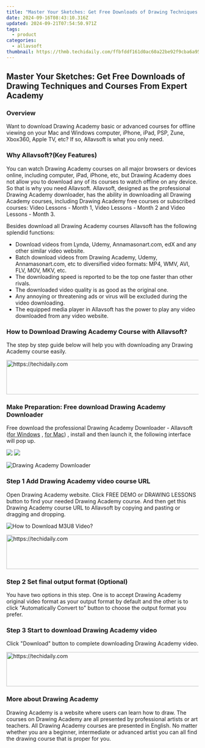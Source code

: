 ```yaml
---
title: "Master Your Sketches: Get Free Downloads of Drawing Techniques and Courses From Expert Academy"
date: 2024-09-16T08:43:10.316Z
updated: 2024-09-21T07:54:50.971Z
tags:
  - product
categories:
  - allavsoft
thumbnail: https://thmb.techidaily.com/ffbfddf161d0ac60a22be92f9cba6a955de35f0f8d89dbf512993c012ef61e6c.jpg
---
```


## Master Your Sketches: Get Free Downloads of Drawing Techniques and Courses From Expert Academy

### Overview

Want to download Drawing Academy basic or advanced courses for offline viewing on your Mac and Windows computer, iPhone, iPad, PSP, Zune, Xbox360, Apple TV, etc? If so, Allavsoft is what you only need.

### Why Allavsoft?(Key Features)

You can watch Drawing Academy courses on all major browsers or devices online, including computer, iPad, iPhone, etc, but Drawing Academy does not allow you to download any of its courses to watch offline on any device. So that is why you need Allavsoft. Allavsoft, designed as the professional Drawing Academy downloader, has the ability in downloading all Drawing Academy courses, including Drawing Academy free courses or subscribed courses: Video Lessons - Month 1, Video Lessons - Month 2 and Video Lessons - Month 3.

Besides download all Drawing Academy courses Allavsoft has the following splendid functions:

* Download videos from Lynda, Udemy, Annamasonart.com, edX and any other similar video website.
* Batch download videos from Drawing Academy, Udemy, Annamasonart.com, etc to diversified video formats: MP4, WMV, AVI, FLV, MOV, MKV, etc.
* The downloading speed is reported to be the top one faster than other rivals.
* The downloaded video quality is as good as the original one.
* Any annoying or threatening ads or virus will be excluded during the video downloading.
* The equipped media player in Allavsoft has the power to play any video downloaded from any video website.

### How to Download Drawing Academy Course with Allavsoft?

The step by step guide below will help you with downloading any Drawing Academy course easily.

<!-- affiliate ads begin -->
<a href="https://appsumo.8odi.net/c/5597632/2068412/7443" target="_top" id="2068412">
  <img src="//a.impactradius-go.com/display-ad/7443-2068412" border="0" alt="https://techidaily.com" width="728" height="90"/>
</a>
<img height="0" width="0" src="https://appsumo.8odi.net/i/5597632/2068412/7443" style="position:absolute;visibility:hidden;" border="0" />
<!-- affiliate ads end -->

### Make Preparation: Free download Drawing Academy Downloader

Free download the professional Drawing Academy Downloader - Allavsoft ([for Windows](https://tools.techidaily.com/allavsoft/products/) , [for Mac](https://tools.techidaily.com/allavsoft/products/)) , install and then launch it, the following interface will pop up.

[![](https://www.allavsoft.com/how-to/../images/how-to/free-download-win.jpg)](https://tools.techidaily.com/allavsoft/products/) [![](https://www.allavsoft.com/how-to/../images/how-to/free-download-mac.jpg)](https://tools.techidaily.com/allavsoft/products/)

![Drawing Academy Downloader](https://www.allavsoft.com/how-to/../images/allavsoft/screen-shot-600.jpg)

### Step 1 Add Drawing Academy video course URL

Open Drawing Academy website. Click FREE DEMO or DRAWING LESSONS button to find your needed Drawing Academy course. And then get this Drawing Academy course URL to Allavsoft by copying and pasting or dragging and dropping.

![How to Download M3U8 Video?](https://www.allavsoft.com/how-to/../images/how-to/download-rtmp-video/download-rtmp-video.jpg)

<!-- affiliate ads begin -->
<a href="https://appsumo.8odi.net/c/5597632/2130870/7443" target="_top" id="2130870">
  <img src="//a.impactradius-go.com/display-ad/7443-2130870" border="0" alt="https://techidaily.com" width="728" height="90"/>
</a>
<img height="0" width="0" src="https://appsumo.8odi.net/i/5597632/2130870/7443" style="position:absolute;visibility:hidden;" border="0" />
<!-- affiliate ads end -->

### Step 2 Set final output format (Optional)

You have two options in this step. One is to accept Drawing Academy original video format as your output format by default and the other is to click "Automatically Convert to" button to choose the output format you prefer.

### Step 3 Start to download Drawing Academy video

Click "Download" button to complete downloading Drawing Academy video.

<!-- affiliate ads begin -->
<a href="https://ursime.pxf.io/c/5597632/2136545/16384" target="_top" id="2136545">
  <img src="//a.impactradius-go.com/display-ad/16384-2136545" border="0" alt="https://techidaily.com" width="728" height="90"/>
</a>
<img height="0" width="0" src="https://ursime.pxf.io/i/5597632/2136545/16384" style="position:absolute;visibility:hidden;" border="0" />
<!-- affiliate ads end -->

### More about Drawing Academy

Drawing Academy is a website where users can learn how to draw. The courses on Drawing Academy are all presented by professional artists or art teachers. All Drawing Academy courses are presented in English. No matter whether you are a beginner, intermediate or advanced artist you can all find the drawing course that is proper for you.

<ins class="adsbygoogle"
     style="display:block"
     data-ad-format="autorelaxed"
     data-ad-client="ca-pub-7571918770474297"
     data-ad-slot="1223367746"></ins>

<ins class="adsbygoogle"
     style="display:block"
     data-ad-client="ca-pub-7571918770474297"
     data-ad-slot="8358498916"
     data-ad-format="auto"
     data-full-width-responsive="true"></ins>



